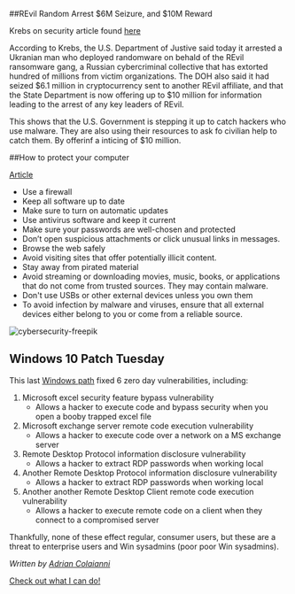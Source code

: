 ##REvil Random Arrest $6M Seizure, and $10M Reward

Krebs on security article found [here](https://krebsonsecurity.com/2021/11/revil-ransom-arrest-6m-seizure-and-10m-reward/)

According to Krebs, the U.S. Department of Justive said today it arrested a Ukranian man who deployed randomware on behald of the REvil ransomware gang, a Russian cybercriminal collective that has extorted hundred of millions from victim organizations. The DOH also said it had seized $6.1 million in cryptocurrency sent to another REvil affiliate, and that the State Department is now offering up to $10 million for information leading to the arrest of any key leaders of REvil.

This shows that the U.S. Government is stepping it up to catch hackers who use malware. They are also using their resources to ask fo civilian help to catch them. By offerinf a inticing of $10 million.

##How to protect your computer

[Article](https://support.microsoft.com/en-us/windows/keep-your-computer-secure-at-home-c348f24f-a4f0-de5d-9e4a-e0fc156ab221)

- Use a firewall
- Keep all software up to date
- Make sure to turn on automatic updates
- Use antivirus software and keep it current 
- Make sure your passwords are well-chosen and protected
- Don’t open suspicious attachments or click unusual links in messages.
- Browse the web safely
- Avoid visiting sites that offer potentially illicit content.
- Stay away from pirated material
- Avoid streaming or downloading movies, music, books, or applications that do not come from trusted sources. They may contain malware.
- Don't use USBs or other external devices unless you own them
- To avoid infection by malware and viruses, ensure that all external devices either belong to you or come from a reliable source.


![cybersecurity-freepik](https://user-images.githubusercontent.com/94389183/142029752-fcdb5fd5-b651-4f41-9d38-89861a007a8a.jpg)

## Windows 10 Patch Tuesday

This last
[Windows path](https://krebsonsecurity.com/2021/11/microsoft-patch-tuesday-november-2021-edition/)
fixed 6 zero day vulnerabilities, including:

1. Microsoft excel security feature bypass vulnerability
	- Allows a hacker to execute code and bypass security when you open a booby trapped excel file
2. Microsoft exchange server remote code execution vulnerability
	- Allows a hacker to execute code over a network on a MS exchange server
3. Remote Desktop Protocol information disclosure vulnerability
	- Allows a hacker to extract RDP passwords when working local
4. Another Remote Desktop Protocol information disclosure vulnerability
	- Allows a hacker to extract RDP passwords when working local
5. Another another Remote Desktop Client remote code execution vulnerability
	- Allows a hacker to execute remote code on a client when they connect to a compromised server

Thankfully, none of these effect regular, consumer users, but these are a threat to enterprise users and Win sysadmins (poor poor Win sysadmins).

*Written by [Adrian Colaianni](https://colaianni,us)*

[Check out what I can do!](https://github.com/AdrianColaianni/mdShowoff)

